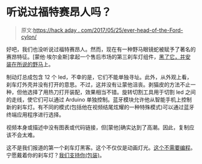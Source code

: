 # 听说过福特赛昂人吗？

> 原文:[https://hack aday . com/2017/05/25/ever-head-of-the-Ford-cylon/](https://hackaday.com/2017/05/25/ever-hear-of-the-ford-cylon/)

好吧，我们也没听说过福特赛昂人。然而，现在有一种野马眼镜蛇被赋予了著名的赛昂特征。[蒙他·埃尔金斯]拿起一个售后市场的第三刹车灯组件，[黑了它，并安装在所说的野马](https://www.youtube.com/watch?v=ci0UmfHKGoI)上。

制动灯总成包含 12 个 led，不幸的是，它们不能单独寻址。此外，从外观上看，刹车灯外壳并没有打开的意思。不过，这并没有让蒙他沮丧。剥猫皮的方法不止一种，但他选择了用热刀打开装配，效果相当不错。旋转切割工具用于切割 led 之间的走线，使它们可以通过 Arduino 单独控制。蓝牙模块允许他从智能手机上控制新的刹车灯。有不同的模式(包括他在视频结尾炫耀的一种特殊模式)可以通过蓝牙终端应用程序进行选择。

视频本身或描述中没有图表或代码链接，但[蒙他]确实达到了高潮。因此，复制应该不会太难。

这不是我们报道的第一个刹车灯黑客。这个不仅仅是动画灯光。[这个不需要编程](https://hackaday.com/2017/02/11/brake-light-blinker-does-it-with-three-fives/)。宁愿戴着你的刹车灯？[我们支持你(包装)](https://hackaday.com/2013/02/14/brake-light-backpack-overpowered-with-led-pixels/)。